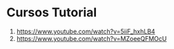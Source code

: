 # Cursos Tutorial
1) https://www.youtube.com/watch?v=5iiF_hxhLB4
2) https://www.youtube.com/watch?v=MZoeeQFMOcU
